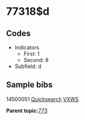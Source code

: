 # 77318$d

## Codes

-   Indicators
    -   First: 1
    -   Second: 8
-   Subfield: d

## Sample bibs

14500051 [Quicksearch](https://search.library.yale.edu/catalog/14500051) [VXWS](http://prodorbis.library.yale.edu:7014/vxws/GetHoldingsService?bibId=14500051)

**Parent topic:**[773](../../tags/773/773.md)

